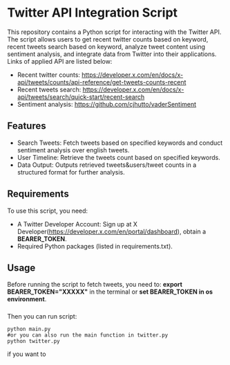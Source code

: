 # Twitter API Integration Script

This repository contains a Python script for interacting with the Twitter API. 
The script allows users to get recent twitter counts based on keyword, recent tweets search based on keyword, analyze tweet content using sentiment analysis, and integrate data from Twitter into their applications.
Links of applied API are listed below:
- Recent twitter counts: https://developer.x.com/en/docs/x-api/tweets/counts/api-reference/get-tweets-counts-recent
- Recent tweets search: https://developer.x.com/en/docs/x-api/tweets/search/quick-start/recent-search
- Sentiment analysis: https://github.com/cjhutto/vaderSentiment

## Features
- Search Tweets: Fetch tweets based on specified keywords and conduct sentiment analysis over english tweets.
- User Timeline: Retrieve the tweets count based on specified keywords.
- Data Output: Outputs retrieved tweets&users/tweet counts in a structured format for further analysis.

## Requirements
To use this script, you need:
- A Twitter Developer Account: Sign up at X Developer(https://developer.x.com/en/portal/dashboard), obtain a **BEARER_TOKEN**.
- Required Python packages (listed in requirements.txt).

## Usage
Before running the script to fetch tweets, you need to: **export BEARER_TOKEN="XXXXX"** in the terminal
or **set BEARER_TOKEN in os environment**.

###
Then you can run script:
```
python main.py
#or you can also run the main function in twitter.py
python twitter.py
```

if you want to
